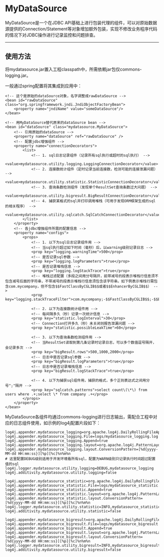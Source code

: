 # MyDataSource

MyDataSource是一个在JDBC API基础上进行包装代理的组件，可以对原始数据源提供的Connection/Statement等对象增加额外包装，实现不修改业务程序代码的情况下对JDBC操作进行记录监控和问题排查。

<hr/>

## 使用方法

将mydatasource.jar置入工程classpath中，所需依赖jar包仅commons-logging.jar。

一般通过spring配置将其集成到应用中：

	<!-- 这个是原始的dataSource对象，名字调整成rawDataSource -->
	<bean id="rawDataSource" class="org.springframework.jndi.JndiObjectFactoryBean">
		<property name="jndiName" value="someDataSource"/>
	</bean>
	
	<!-- 用MyDataSource替代原来的dataSource bean -->
	<bean id="dataSource" class="mydatasource.MyDataSource">
		<!-- 引用原始的dataSource -->
		<property name="dataSource" ref="rawDataSource" />
		<!-- 配置jdbc增强组件 -->
		<property name="connectionDecorators">
			<list>
				<!-- 1. sql日志记录组件（记录所有sql执行或超时的sql执行） -->
				<value>mydatasource.utility.logging.LoggingConnectionDecorator</value>
				<!-- 2. 连接数统计组件（定时记录当前连接数，检测可能的连接泄漏问题） -->
				<value>mydatasource.utility.statistic.StatisticConnectionDecorator</value>
				<!-- 3. 查询条数检测组件（发现单个ResultSet查询条数过大问题） -->
				<value>mydatasource.utility.bigresult.BigResultConnectionDecorator</value>
				<!-- 4. 捕获某格式的sql并打印调用堆栈（可用于发现ORM框架生成的sql的相关程序） -->
				<value>mydatasource.utility.sqlcatch.SqlCatchConnectionDecorator</value>
			</list>
		</property>
		<!-- 各jdbc增强组件所需的配置信息 -->
		<property name="configs">
			<props>
				<!-- 1. 以下为sql日志记录组件用 -->
				<!-- 当sql执行超过如下时间（毫秒）后，以warning级别记录日志 -->
				<prop key="logging.warningTime">500</prop>
				<!-- 是否记录sql参数 -->
				<prop key="logging.logParameters">true</prop>
				<!-- 是否记录堆栈信息 -->
				<prop key="logging.logStackTrace">true</prop>
				<!-- 堆栈过滤配置（多段之间用分号隔开，前带减号的段表示堆栈行信息须不包含减号后面的字符串，不带减号的段表示堆栈行信息须包含该字符串。如下例表示堆栈行需包含com.mycompany，但不包含$$FastClassByCGLIB$$或者$$EnhancerByCGLIB$$） -->
				<prop key="logging.stackTraceFilter">com.mycompany;-$$FastClassByCGLIB$$;-$$EnhancerByCGLIB$$</prop>

				<!-- 2. 以下为连接数统计组件用 -->
				<!-- 每间隔多久（秒）记录一次统计信息 -->
				<prop key="statistic.logInterval">30</prop>
				<!-- Connection打开多久（秒）未关闭则报告泄漏问题 -->
				<prop key="statistic.possibleLeakTime">60</prop>
				
				<!-- 3. 以下为查询条数检测组件用 -->
				<!-- 当ResultSet读取到第几条记录时记录日志，可以多个数值逗号隔开，会记录多次 -->
				<prop key="bigResult.rows">500,1000,2000</prop>
				<!-- 日志中是否记录sql参数 -->
				<prop key="bigResult.logParameters">true</prop>
				<!-- 日志中是否记录堆栈信息 -->
				<prop key="bigResult.logStackTrace">true</prop>
				
				<!-- 4. 以下为捕获sql组件用，捕获的格式，多个正则表达式之间用分号";"隔开 -->
				<prop key="sqlcatch.patterns">select count\(\*\) from users where .+;select \* from company .+</prop>
			</props>
		</property>
	</bean>

MyDataSource各组件均通过commons-logging进行日志输出，需配合工程中对应的日志组件使用，如示例的log4j配置片段如下：

	log4j.appender.mydatasource_logging=org.apache.log4j.DailyRollingFileAppender
	log4j.appender.mydatasource_logging.File=logs/mydatasource_logging.log
	log4j.appender.mydatasource_logging.Append=true
	log4j.appender.mydatasource_logging.layout=org.apache.log4j.PatternLayout
	log4j.appender.mydatasource_logging.layout.ConversionPattern=[%d{yyyy-MM-dd HH:mm:ss}][%p][%c]%n%m%n
	# 这里配置DEBUG级别适用于开发环境看所有sql，配置为WARN级别只记录执行时间超过配置值的sql
	log4j.logger.mydatasource.utility.logging=DEBUG,mydatasource_logging
	log4j.additivity.mydatasource.utility.logging=false

	log4j.appender.mydatasource_statistic=org.apache.log4j.DailyRollingFileAppender
	log4j.appender.mydatasource_statistic.File=logs/mydatasource_statistic.log
	log4j.appender.mydatasource_statistic.Append=true
	log4j.appender.mydatasource_statistic.layout=org.apache.log4j.PatternLayout
	log4j.appender.mydatasource_statistic.layout.ConversionPattern=[%d{yyyy-MM-dd HH:mm:ss}][%p][%c]%n%m%n
	log4j.logger.mydatasource.utility.statistic=INFO,mydatasource_statistic
	log4j.additivity.mydatasource.utility.statistic=false
	
	log4j.appender.mydatasource_bigresult=org.apache.log4j.DailyRollingFileAppender
	log4j.appender.mydatasource_bigresult.File=logs/mydatasource_bigresult.log
	log4j.appender.mydatasource_bigresult.Append=true
	log4j.appender.mydatasource_bigresult.layout=org.apache.log4j.PatternLayout
	log4j.appender.mydatasource_bigresult.layout.ConversionPattern=[%d{yyyy-MM-dd HH:mm:ss}][%p][%c]%n%m%n
	log4j.logger.mydatasource.utility.bigresult=INFO,mydatasource_bigresult
	log4j.additivity.mydatasource.utility.bigresult=false